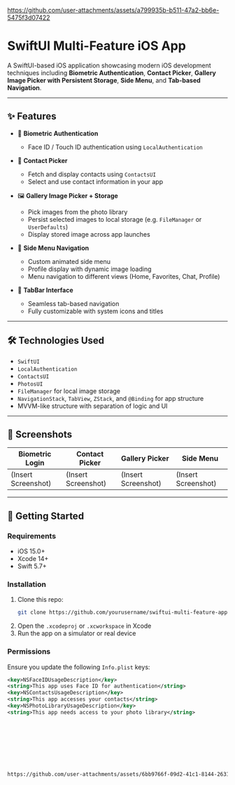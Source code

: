 
https://github.com/user-attachments/assets/a799935b-b511-47a2-bb6e-5475f3d07422

# SwiftUI Multi-Feature iOS App

A SwiftUI-based iOS application showcasing modern iOS development techniques including **Biometric Authentication**, **Contact Picker**, **Gallery Image Picker with Persistent Storage**, **Side Menu**, and **Tab-based Navigation**.

---

## ✨ Features

- 🔐 **Biometric Authentication**
  - Face ID / Touch ID authentication using `LocalAuthentication`
  
- 📇 **Contact Picker**
  - Fetch and display contacts using `ContactsUI`
  - Select and use contact information in your app

- 🖼 **Gallery Image Picker + Storage**
  - Pick images from the photo library
  - Persist selected images to local storage (e.g. `FileManager` or `UserDefaults`)
  - Display stored image across app launches

- 📁 **Side Menu Navigation**
  - Custom animated side menu
  - Profile display with dynamic image loading
  - Menu navigation to different views (Home, Favorites, Chat, Profile)

- 🧭 **TabBar Interface**
  - Seamless tab-based navigation
  - Fully customizable with system icons and titles

---

## 🛠 Technologies Used

- `SwiftUI`
- `LocalAuthentication`
- `ContactsUI`
- `PhotosUI`
- `FileManager` for local image storage
- `NavigationStack`, `TabView`, `ZStack`, and `@Binding` for app structure
- MVVM-like structure with separation of logic and UI

---

## 📸 Screenshots

| Biometric Login | Contact Picker | Gallery Picker | Side Menu |
|------------------|----------------|----------------|-----------|
| (Insert Screenshot) | (Insert Screenshot) | (Insert Screenshot) | (Insert Screenshot) |

---

## 🚀 Getting Started

### Requirements
- iOS 15.0+
- Xcode 14+
- Swift 5.7+

### Installation
1. Clone this repo:
    ```bash
    git clone https://github.com/yourusername/swiftui-multi-feature-app.git
    ```
2. Open the `.xcodeproj` or `.xcworkspace` in Xcode
3. Run the app on a simulator or real device

### Permissions
Ensure you update the following `Info.plist` keys:

```xml
<key>NSFaceIDUsageDescription</key>
<string>This app uses Face ID for authentication</string>
<key>NSContactsUsageDescription</key>
<string>This app accesses your contacts</string>
<key>NSPhotoLibraryUsageDescription</key>
<string>This app needs access to your photo library</string>









https://github.com/user-attachments/assets/6bb9766f-09d2-41c1-8144-2631bdb8e4e9



